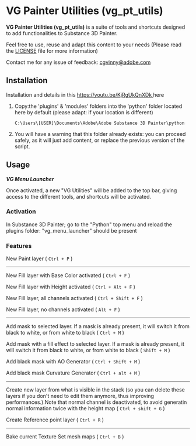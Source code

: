 # VG Painter Utilities (vg_pt_utils)

**VG Painter Utilities (vg_pt_utils)** is a suite of tools and shortcuts designed to add functionalities to Substance 3D Painter.

Feel free to use, reuse and adapt this content to your needs
(Please read the [LICENSE](LICENSE) file for more information)

Contact me for any issue of feedback: cgvinny@adobe.com

## Installation
Installation and details in this [https://youtu.be/KjRgUkQnXDk ](video) here

1. Copy:the 'plugins' & 'modules' folders into the 'python' folder located here by default (please adapt: if your location is different) 

   `C:\Users\[USER]\Documents\Adobe\Adobe Substance 3D Painter\python`

3. You will have a warning that this folder already exists: you can proceed safely, as it will just add content, or replace the previous version of the script.


    

## Usage

***VG Menu Launcher***

Once activated, a new "VG Utilities" will be added to the top bar, giving access to the different tools, and shortcuts will be activated. 

### Activation 
In Substance 3D Painter; go to the "Python" top menu and reload the plugins folder: "vg_menu_launcher" should be present


### Features
New Paint layer ( `Ctrl + P` )

---
New Fill layer with Base Color activated ( `Ctrl + F` )

New Fill layer with Height activated ( `Ctrl + Alt + F` )

New Fill layer, all channels activated ( `Ctrl + Shift + F` )

New Fill layer, no  channels activated ( `Alt + F` )

---
Add mask to selected layer. If a mask is already present, it will switch it from black to white, or from white to black ( `Ctrl + M` )

Add mask with a fill effect to selected layer. If a mask is already present, it will switch it from black to white, or from white to black ( `Shift + M` )

Add black mask with AO Generator ( `Ctrl + Shift + M` )

Add black mask Curvature Generator ( `Ctrl + alt + M` )

---
Create new layer from what is visible in the stack (so you can delete these layers if you don't need to edit them anymore, thus improving performances.).Note that normal channel is deactivated, to avoid generatin normal information twice with the height map ( `Ctrl + shift + G` )


Create Reference point layer ( `Ctrl + R` )

---
Bake current Texture Set mesh maps ( `Ctrl + B` )
